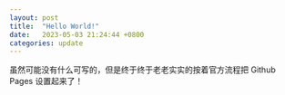 ```yaml
---
layout: post
title:  "Hello World!"
date:   2023-05-03 21:24:44 +0800
categories: update
---
```

虽然可能没有什么可写的，但是终于终于老老实实的按着官方流程把 Github Pages 设置起来了！